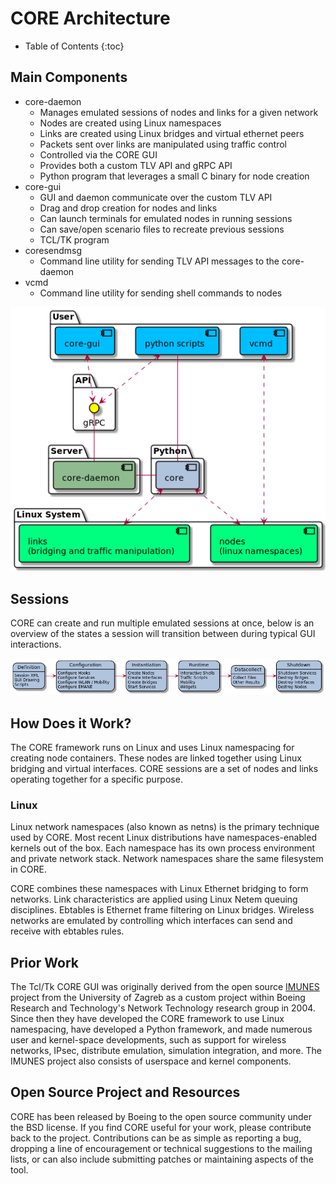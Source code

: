 # CORE Architecture

* Table of Contents
{:toc}

## Main Components

* core-daemon
  * Manages emulated sessions of nodes and links for a given network
  * Nodes are created using Linux namespaces
  * Links are created using Linux bridges and virtual ethernet peers
  * Packets sent over links are manipulated using traffic control
  * Controlled via the CORE GUI
  * Provides both a custom TLV API and gRPC API
  * Python program that leverages a small C binary for node creation
* core-gui
  * GUI and daemon communicate over the custom TLV API
  * Drag and drop creation for nodes and links
  * Can launch terminals for emulated nodes in running sessions
  * Can save/open scenario files to recreate previous sessions
  * TCL/TK program
* coresendmsg
  * Command line utility for sending TLV API messages to the core-daemon
* vcmd
  * Command line utility for sending shell commands to nodes

![](static/architecture.png)

## Sessions

CORE can create and run multiple emulated sessions at once, below is an
overview of the states a session will transition between during typical
GUI interactions.

![](static/workflow.png)

## How Does it Work?

The CORE framework runs on Linux and uses Linux namespacing for creating
node containers. These nodes are linked together using Linux bridging and
virtual interfaces. CORE sessions are a set of nodes and links operating
together for a specific purpose.

### Linux

Linux network namespaces (also known as netns) is the primary
technique used by CORE. Most recent Linux distributions have
namespaces-enabled kernels out of the box. Each namespace has its own process
environment and private network stack. Network namespaces share the same
filesystem in CORE.

CORE combines these namespaces with Linux Ethernet bridging to form networks.
Link characteristics are applied using Linux Netem queuing disciplines.
Ebtables is Ethernet frame filtering on Linux bridges. Wireless networks are
emulated by controlling which interfaces can send and receive with ebtables
rules.

## Prior Work

The Tcl/Tk CORE GUI was originally derived from the open source
[IMUNES](http://imunes.net) project from the University of Zagreb as a custom
project within Boeing Research and Technology's Network Technology research
group in 2004. Since then they have developed the CORE framework to use Linux
namespacing, have developed a Python framework, and made numerous user and
kernel-space developments, such as support for wireless networks, IPsec,
distribute emulation, simulation integration, and more. The IMUNES project
also consists of userspace and kernel components.

## Open Source Project and Resources

CORE has been released by Boeing to the open source community under the BSD
license. If you find CORE useful for your work, please contribute back to the
project. Contributions can be as simple as reporting a bug, dropping a line of
encouragement or technical suggestions to the mailing lists, or can also
include submitting patches or maintaining aspects of the tool.
